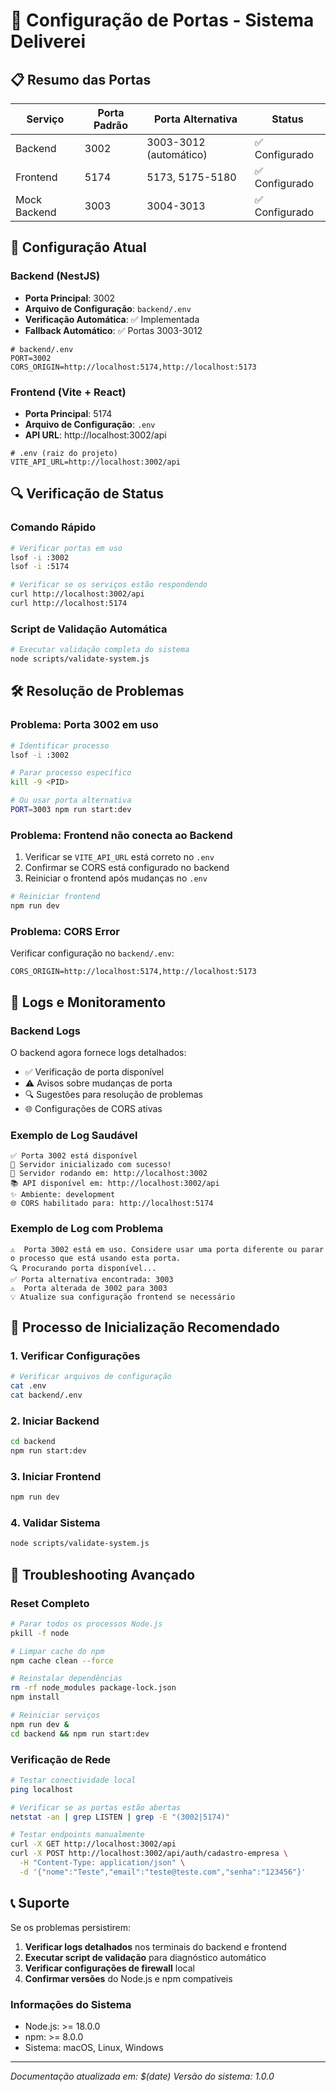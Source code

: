 # 🔧 Configuração de Portas - Sistema Deliverei

## 📋 Resumo das Portas

| Serviço | Porta Padrão | Porta Alternativa | Status |
|---------|--------------|-------------------|--------|
| Backend | 3002 | 3003-3012 (automático) | ✅ Configurado |
| Frontend | 5174 | 5173, 5175-5180 | ✅ Configurado |
| Mock Backend | 3003 | 3004-3013 | ✅ Configurado |

## 🚀 Configuração Atual

### Backend (NestJS)
- **Porta Principal**: 3002
- **Arquivo de Configuração**: `backend/.env`
- **Verificação Automática**: ✅ Implementada
- **Fallback Automático**: ✅ Portas 3003-3012

```env
# backend/.env
PORT=3002
CORS_ORIGIN=http://localhost:5174,http://localhost:5173
```

### Frontend (Vite + React)
- **Porta Principal**: 5174
- **Arquivo de Configuração**: `.env`
- **API URL**: http://localhost:3002/api

```env
# .env (raiz do projeto)
VITE_API_URL=http://localhost:3002/api
```

## 🔍 Verificação de Status

### Comando Rápido
```bash
# Verificar portas em uso
lsof -i :3002
lsof -i :5174

# Verificar se os serviços estão respondendo
curl http://localhost:3002/api
curl http://localhost:5174
```

### Script de Validação Automática
```bash
# Executar validação completa do sistema
node scripts/validate-system.js
```

## 🛠️ Resolução de Problemas

### Problema: Porta 3002 em uso
```bash
# Identificar processo
lsof -i :3002

# Parar processo específico
kill -9 <PID>

# Ou usar porta alternativa
PORT=3003 npm run start:dev
```

### Problema: Frontend não conecta ao Backend
1. Verificar se `VITE_API_URL` está correto no `.env`
2. Confirmar se CORS está configurado no backend
3. Reiniciar o frontend após mudanças no `.env`

```bash
# Reiniciar frontend
npm run dev
```

### Problema: CORS Error
Verificar configuração no `backend/.env`:
```env
CORS_ORIGIN=http://localhost:5174,http://localhost:5173
```

## 📝 Logs e Monitoramento

### Backend Logs
O backend agora fornece logs detalhados:
- ✅ Verificação de porta disponível
- ⚠️ Avisos sobre mudanças de porta
- 🔍 Sugestões para resolução de problemas
- 🌐 Configurações de CORS ativas

### Exemplo de Log Saudável
```
✅ Porta 3002 está disponível
🎉 Servidor inicializado com sucesso!
🚀 Servidor rodando em: http://localhost:3002
📚 API disponível em: http://localhost:3002/api
✨ Ambiente: development
🌐 CORS habilitado para: http://localhost:5174
```

### Exemplo de Log com Problema
```
⚠️  Porta 3002 está em uso. Considere usar uma porta diferente ou parar o processo que está usando esta porta.
🔍 Procurando porta disponível...
✅ Porta alternativa encontrada: 3003
⚠️  Porta alterada de 3002 para 3003
💡 Atualize sua configuração frontend se necessário
```

## 🔄 Processo de Inicialização Recomendado

### 1. Verificar Configurações
```bash
# Verificar arquivos de configuração
cat .env
cat backend/.env
```

### 2. Iniciar Backend
```bash
cd backend
npm run start:dev
```

### 3. Iniciar Frontend
```bash
npm run dev
```

### 4. Validar Sistema
```bash
node scripts/validate-system.js
```

## 🚨 Troubleshooting Avançado

### Reset Completo
```bash
# Parar todos os processos Node.js
pkill -f node

# Limpar cache do npm
npm cache clean --force

# Reinstalar dependências
rm -rf node_modules package-lock.json
npm install

# Reiniciar serviços
npm run dev &
cd backend && npm run start:dev
```

### Verificação de Rede
```bash
# Testar conectividade local
ping localhost

# Verificar se as portas estão abertas
netstat -an | grep LISTEN | grep -E "(3002|5174)"

# Testar endpoints manualmente
curl -X GET http://localhost:3002/api
curl -X POST http://localhost:3002/api/auth/cadastro-empresa \
  -H "Content-Type: application/json" \
  -d '{"nome":"Teste","email":"teste@teste.com","senha":"123456"}'
```

## 📞 Suporte

Se os problemas persistirem:

1. **Verificar logs detalhados** nos terminais do backend e frontend
2. **Executar script de validação** para diagnóstico automático
3. **Verificar configurações de firewall** local
4. **Confirmar versões** do Node.js e npm compatíveis

### Informações do Sistema
- Node.js: >= 18.0.0
- npm: >= 8.0.0
- Sistema: macOS, Linux, Windows

---

*Documentação atualizada em: $(date)*
*Versão do sistema: 1.0.0*